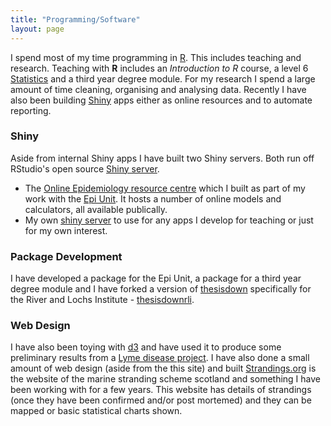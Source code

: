 ```yaml
---
title: "Programming/Software"
layout: page
---
```


I spend most of my time programming in [R](http://cran.r-project.org/). This includes teaching and research. Teaching with **R** includes an *Introduction to R* course, a level 6 [Statistics](https://www.sqa.org.uk/sqa/73224.html) and a third year degree module. For my research I spend a large amount of time cleaning, organising and analysing data. Recently I have also been building [Shiny](http://shiny.rstudio.com/) apps either as online resources and to automate reporting.

### Shiny

Aside from internal Shiny apps I have built two Shiny servers. Both run off RStudio's open source [Shiny server](https://www.rstudio.com/products/shiny/download-server/). 

- The [Online Epidemiology resource centre](http://epidemiology.sruc.ac.uk) which I built as part of my work with the  [Epi Unit](http://www.sruc.ac.uk/info/120249/epidemiology_research_unit). It hosts a number of online models and calculators, all available publically.  
- My own [shiny server](https://shiny.aj2duncan.com/) to use for any apps I develop for teaching or just for my own interest.

### Package Development

I have developed a package for the Epi Unit, a package for a third year degree module and I have forked a version of [thesisdown](https://github.com/ismayc/thesisdown) specifically for the River and Lochs Institute - [thesisdownrli](https://aj2duncan.github.io/thesisdownrli/).  

### Web Design

I have also been toying with [d3](https://d3js.org/) and have used it to produce some preliminary results from a [Lyme disease project](https://epidemiology.sruc.ac.uk/projects/lyme_disease_risk/results). I have also done a small amount of web design (aside from the this site) and built [Strandings.org](http://www.strandings.org) is the website of the marine stranding scheme scotland and something I have been working with for a few years. This website has details of strandings (once they have been confirmed and/or post mortemed) and they can be mapped or basic statistical charts shown. 
